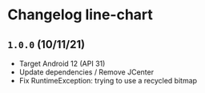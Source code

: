 # Changelog line-chart

## `1.0.0` (10/11/21)

- Target Android 12 (API 31)
- Update dependencies / Remove JCenter
- Fix RuntimeException: trying to use a recycled bitmap
